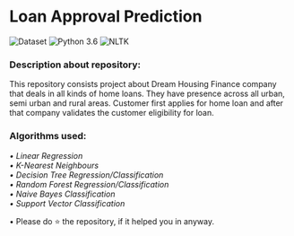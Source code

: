 # Loan Approval Prediction
![Dataset](https://img.shields.io/badge/Dataset-Analytics%20Vidhya-blue.svg) ![Python 3.6](https://img.shields.io/badge/Python-3.6-brightgreen.svg) ![NLTK](https://img.shields.io/badge/Library-sklearn-orange.svg)

### Description about repository:
This repository consists project about Dream Housing Finance company that deals in all kinds of home loans. They have presence across all urban, semi urban and rural areas. Customer first applies for home loan and after that company validates the customer eligibility for loan.

### Algorithms used:
_• Linear Regression_<br/>
_• K-Nearest Neighbours_<br/>
_• Decision Tree Regression/Classification_<br/>
_• Random Forest Regression/Classification_<br/>
_• Naive Bayes Classification_<br/>
_• Support Vector Classification_<br/>





• Please do ⭐ the repository, if it helped you in anyway.
